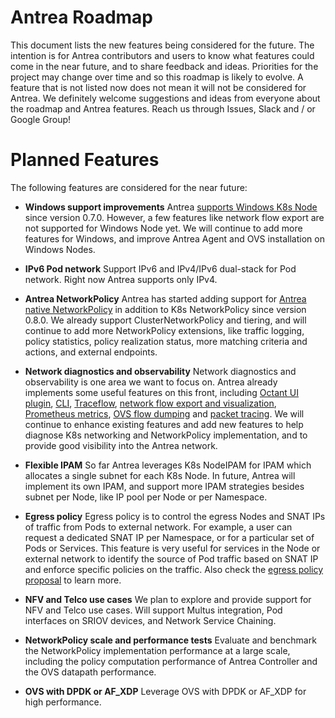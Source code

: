 # Antrea Roadmap

This document lists the new features being considered for the future. The
intention is for Antrea contributors and users to know what features could come
in the near future, and to share feedback and ideas. Priorities for the project
may change over time and so this roadmap is likely to evolve. A feature that is
not listed now does not mean it will not be considered for Antrea. We definitely
welcome suggestions and ideas from everyone about the roadmap and Antrea
features. Reach us through Issues, Slack and / or Google Group!

# Planned Features
The following features are considered for the near future:

* **Windows support improvements**
Antrea [supports Windows K8s Node](/docs/windows.md) since version 0.7.0.
However, a few features like network flow export are not supported for Windows
Node yet. We will continue to add more features for Windows, and improve Antrea
Agent and OVS installation on Windows Nodes.

* **IPv6 Pod network**
Support IPv6 and IPv4/IPv6 dual-stack for Pod network. Right now Antrea supports
only IPv4.

* **Antrea NetworkPolicy**
Antrea has started adding support for [Antrea native NetworkPolicy](/docs/network-policy.md)
in addition to K8s NetworkPolicy since version 0.8.0. We already support
ClusterNetworkPolicy and tiering, and will continue to add more NetworkPolicy
extensions, like traffic logging, policy statistics, policy realization status,
more matching criteria and actions, and external endpoints.

* **Network diagnostics and observability**
Network diagnostics and observability is one area we want to focus on. Antrea
already implements some useful features on this front, including [Octant UI
plugin](/docs/octant-plugin-installation.md), [CLI](/docs/antctl.md),
[Traceflow](/docs/traceflow-guide.md), [network flow export and visualization](/docs/network-flow-visibility.md),
[Prometheus metrics](/docs/prometheus-integration.md), [OVS flow dumping](/docs/antctl.md#dumping-ovs-flows)
and [packet tracing](/docs/antctl.md#ovs-packet-tracing). We will continue to
enhance existing features and add new features to help diagnose K8s networking
and NetworkPolicy implementation, and to provide good visibility into the Antrea
network.

* **Flexible IPAM**
So far Antrea leverages K8s NodeIPAM for IPAM which allocates a single subnet
for each K8s Node. In future, Antrea will implement its own IPAM, and support
more IPAM strategies besides subnet per Node, like IP pool per Node or
per Namespace.

* **Egress policy**
Egress policy is to control the egress Nodes and SNAT IPs of traffic from Pods
to external network. For example, a user can request a dedicated SNAT IP per
Namespace, or for a particular set of Pods or Services. This feature is very
useful for services in the Node or external network to identify the source of
Pod traffic based on SNAT IP and enforce specific policies on the traffic. Also
check the [egress policy proposal](https://github.com/vmware-tanzu/antrea/issues/667)
to learn more.

* **NFV and Telco use cases**
We plan to explore and provide support for NFV and Telco use cases. Will support
Multus integration, Pod interfaces on SRIOV devices, and Network Service
Chaining.

* **NetworkPolicy scale and performance tests**
Evaluate and benchmark the NetworkPolicy implementation performance at a large
scale, including the policy computation performance of Antrea Controller and the
OVS datapath performance.

* **OVS with DPDK or AF_XDP**
Leverage OVS with DPDK or AF_XDP for high performance.
